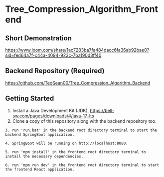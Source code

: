 # Tree_Compression_Algorithm_Frontend

## Short Demonstration
https://www.loom.com/share/1ac7283ba7fa484dacc6fa36ab92bae0?sid=fed64a7f-c44a-4094-923c-7ba190d3ff40

## Backend Repository (Required)
https://github.com/TeoSean00/Tree_Compression_Algorithm_Backend

## Getting Started
1. Install a Java Development Kit (JDK), https://bell-sw.com/pages/downloads/#/java-17-lts
2. Clone a copy of this repository along with the backend repository too.
```
3. run 'run.bat' in the backend root directory terminal to start the backend SpringBoot application.
```
```
4. SpringBoot will be running on http://localhost:8080.
```
```
5. run 'npm install' in the frontend root directory terminal to install the necessary dependencies.
```
```
6. run 'npm run dev' in the frontend root directory terminal to start the frontend React application.
```
